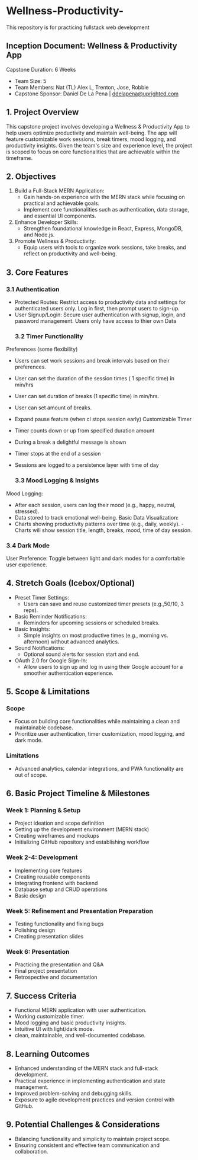 # Wellness-Productivity-
This repository is for practicing fullstack web development

## Inception Document: Wellness & Productivity App
Capstone Duration: 6 Weeks
- Team Size: 5
- Team Members: Nat (TL) Alex L, Trenton, Jose, Robbie
- Capstone Sponsor: Daniel De La Pena | ddelapena@uprighted.com

## 1. Project Overview
This capstone project involves developing a Wellness & Productivity App to help users optimize productivity and maintain well-being. The app will feature customizable work sessions, break timers, mood logging, and productivity insights. Given the team's size and experience level, the project is scoped to focus on core functionalities that are achievable within the timeframe.

## 2. Objectives
1. Build a Full-Stack MERN Application:
    - Gain hands-on experience with the MERN stack while focusing on practical and achievable goals.
    - Implement core functionalities such as authentication, data storage, and essential UI components.
2. Enhance Developer Skills:
    - Strengthen foundational knowledge in React, Express, MongoDB, and Node.js.
3. Promote Wellness & Productivity:
    - Equip users with tools to organize work sessions, take breaks, and reflect on productivity and well-being.

## 3. Core Features
  ### 3.1 Authentication
- Protected Routes: Restrict access to productivity data and settings for authenticated users only. Log in first, then prompt users to sign-up.
- User Signup/Login: Secure user authentication with signup, login, and password management. Users only have access to thier own Data
  ### 3.2 Timer Functionality
Preferences (some flexibility)
- Users can set work sessions and break intervals based on their preferences.
- User can set the duration of the session times ( 1 specific time) in min/hrs
- User can set duration of breaks (1 specific time) in min/hrs.
- User can set amount of breaks. 
- Expand pause feature (when cl stops session early)
Customizable Timer
- Timer counts down or up from specified duration amount
- During a break a delightful message is shown
- Timer stops at the end of a session
- Sessions are logged to a persistence layer with time of day

  ### 3.3 Mood Logging & Insights
Mood Logging:
- After each session, users can log their mood (e.g., happy, neutral, stressed).
- Data stored to track emotional well-being.
Basic Data Visualization:
- Charts showing productivity patterns over time (e.g., daily, weekly).
      - Charts will show session title, length, breaks, mood, time of day session.
 ###  3.4 Dark Mode
User Preference:
Toggle between light and dark modes for a comfortable user experience.

## 4. Stretch Goals (Icebox/Optional) 
- Preset Timer Settings:
  - Users can save and reuse customized timer presets (e.g.,50/10, 3 reps).
- Basic Reminder Notifications:
  - Reminders for upcoming sessions or scheduled breaks.
- Basic Insights:
  - Simple insights on most productive times (e.g., morning vs. afternoon) without advanced analytics.
- Sound Notifications:
  - Optional sound alerts for session start and end.
- OAuth 2.0 for Google Sign-In:
  - Allow users to sign up and log in using their Google account for a smoother authentication experience.

## 5. Scope & Limitations
### Scope
- Focus on building core functionalities while maintaining a clean and maintainable codebase.
- Prioritize user authentication, timer customization, mood logging, and dark mode.
### Limitations
- Advanced analytics, calendar integrations, and PWA functionality are out of scope.

## 6.  Basic Project Timeline & Milestones
### Week 1: Planning & Setup
- Project ideation and scope definition
- Setting up the development environment (MERN stack)
- Creating wireframes and mockups
- Initializing GitHub repository and establishing workflow

### Week 2-4: Development
- Implementing core features
- Creating reusable components
- Integrating frontend with backend
- Database setup and CRUD operations
- Basic design

### Week 5: Refinement and Presentation Preparation
- Testing functionality and fixing bugs
- Polishing design
- Creating presentation slides

### Week 6: Presentation
- Practicing the presentation and Q&A
- Final project presentation
- Retrospective and documentation

## 7. Success Criteria
- Functional MERN application with user authentication.
- Working customizable timer.
- Mood logging and basic productivity insights.
- Intuitive UI with light/dark mode.
- clean, maintainable, and well-documented codebase.

## 8. Learning Outcomes
- Enhanced understanding of the MERN stack and full-stack development.
- Practical experience in implementing authentication and state management.
- Improved problem-solving and debugging skills.
- Exposure to agile development practices and version control with GitHub.

## 9. Potential Challenges & Considerations
- Balancing functionality and simplicity to maintain project scope.
- Ensuring consistent and effective team communication and collaboration.

